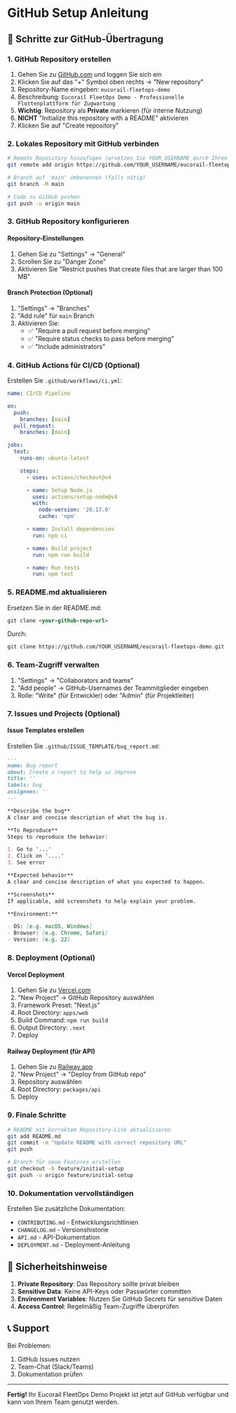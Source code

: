 # GitHub Setup Anleitung

## 🚀 Schritte zur GitHub-Übertragung

### 1. GitHub Repository erstellen

1. Gehen Sie zu [GitHub.com](https://github.com) und loggen Sie sich ein
2. Klicken Sie auf das "+" Symbol oben rechts → "New repository"
3. Repository-Name eingeben: `eucorail-fleetops-demo`
4. Beschreibung: `Eucorail FleetOps Demo - Professionelle Flottenplattform für Zugwartung`
5. **Wichtig**: Repository als **Private** markieren (für interne Nutzung)
6. **NICHT** "Initialize this repository with a README" aktivieren
7. Klicken Sie auf "Create repository"

### 2. Lokales Repository mit GitHub verbinden

```bash
# Remote Repository hinzufügen (ersetzen Sie YOUR_USERNAME durch Ihren GitHub-Username)
git remote add origin https://github.com/YOUR_USERNAME/eucorail-fleetops-demo.git

# Branch auf 'main' umbenennen (falls nötig)
git branch -M main

# Code zu GitHub pushen
git push -u origin main
```

### 3. GitHub Repository konfigurieren

#### Repository-Einstellungen

1. Gehen Sie zu "Settings" → "General"
2. Scrollen Sie zu "Danger Zone"
3. Aktivieren Sie "Restrict pushes that create files that are larger than 100 MB"

#### Branch Protection (Optional)

1. "Settings" → "Branches"
2. "Add rule" für `main` Branch
3. Aktivieren Sie:
   - ✅ "Require a pull request before merging"
   - ✅ "Require status checks to pass before merging"
   - ✅ "Include administrators"

### 4. GitHub Actions für CI/CD (Optional)

Erstellen Sie `.github/workflows/ci.yml`:

```yaml
name: CI/CD Pipeline

on:
  push:
    branches: [main]
  pull_request:
    branches: [main]

jobs:
  test:
    runs-on: ubuntu-latest

    steps:
      - uses: actions/checkout@v4

      - name: Setup Node.js
        uses: actions/setup-node@v4
        with:
          node-version: '20.17.0'
          cache: 'npm'

      - name: Install dependencies
        run: npm ci

      - name: Build project
        run: npm run build

      - name: Run tests
        run: npm test
```

### 5. README.md aktualisieren

Ersetzen Sie in der README.md:

```markdown
git clone <your-github-repo-url>
```

Durch:

```markdown
git clone https://github.com/YOUR_USERNAME/eucorail-fleetops-demo.git
```

### 6. Team-Zugriff verwalten

1. "Settings" → "Collaborators and teams"
2. "Add people" → GitHub-Usernames der Teammitglieder eingeben
3. Rolle: "Write" (für Entwickler) oder "Admin" (für Projektleiter)

### 7. Issues und Projects (Optional)

#### Issue Templates erstellen

Erstellen Sie `.github/ISSUE_TEMPLATE/bug_report.md`:

```markdown
---
name: Bug report
about: Create a report to help us improve
title: ''
labels: bug
assignees: ''
---

**Describe the bug**
A clear and concise description of what the bug is.

**To Reproduce**
Steps to reproduce the behavior:

1. Go to '...'
2. Click on '....'
3. See error

**Expected behavior**
A clear and concise description of what you expected to happen.

**Screenshots**
If applicable, add screenshots to help explain your problem.

**Environment:**

- OS: [e.g. macOS, Windows]
- Browser: [e.g. Chrome, Safari]
- Version: [e.g. 22]
```

### 8. Deployment (Optional)

#### Vercel Deployment

1. Gehen Sie zu [Vercel.com](https://vercel.com)
2. "New Project" → GitHub Repository auswählen
3. Framework Preset: "Next.js"
4. Root Directory: `apps/web`
5. Build Command: `npm run build`
6. Output Directory: `.next`
7. Deploy

#### Railway Deployment (für API)

1. Gehen Sie zu [Railway.app](https://railway.app)
2. "New Project" → "Deploy from GitHub repo"
3. Repository auswählen
4. Root Directory: `packages/api`
5. Deploy

### 9. Finale Schritte

```bash
# README mit korrektem Repository-Link aktualisieren
git add README.md
git commit -m "Update README with correct repository URL"
git push

# Branch für neue Features erstellen
git checkout -b feature/initial-setup
git push -u origin feature/initial-setup
```

### 10. Dokumentation vervollständigen

Erstellen Sie zusätzliche Dokumentation:

- `CONTRIBUTING.md` - Entwicklungsrichtlinien
- `CHANGELOG.md` - Versionshistorie
- `API.md` - API-Dokumentation
- `DEPLOYMENT.md` - Deployment-Anleitung

## 🔐 Sicherheitshinweise

1. **Private Repository**: Das Repository sollte privat bleiben
2. **Sensitive Data**: Keine API-Keys oder Passwörter committen
3. **Environment Variables**: Nutzen Sie GitHub Secrets für sensitive Daten
4. **Access Control**: Regelmäßig Team-Zugriffe überprüfen

## 📞 Support

Bei Problemen:

1. GitHub Issues nutzen
2. Team-Chat (Slack/Teams)
3. Dokumentation prüfen

---

**Fertig!** Ihr Eucorail FleetOps Demo Projekt ist jetzt auf GitHub verfügbar und kann von Ihrem Team genutzt werden.
